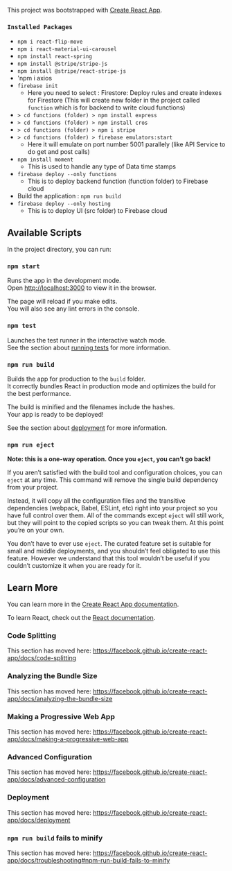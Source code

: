 This project was bootstrapped with [Create React App](https://github.com/facebook/create-react-app).

### `Installed Packages`
*   `npm i react-flip-move`
*   `npm i react-material-ui-carousel`
*   `npm install react-spring`
*   `npm install @stripe/stripe-js`
*   `npm install @stripe/react-stripe-js`
*   'npm i axios
*   `firebase init`
    *   Here you need to select : Firestore: Deploy rules and create indexes for Firestore (This will create new folder in the project called `function` which is for backend to write cloud functions)
*   `> cd functions (folder) > npm install express`
*   `> cd functions (folder) > npm install cros`
*   `> cd functions (folder) > npm i stripe`
*   `> cd functions (folder) > firebase emulators:start`
    *   Here it will emulate on port number 5001 parallely (like API Service to do get and post calls)
*   `npm install moment`
    *   This is used to handle any type of Data time stamps
*   `firebase deploy --only functions` 
    *   This is to deploy backend function (function folder) to Firebase cloud
*  Build the application : `npm run build`
*  `firebase deploy --only hosting`
    *   This is to deploy UI (src folder) to Firebase cloud


## Available Scripts

In the project directory, you can run:

### `npm start`

Runs the app in the development mode.<br />
Open [http://localhost:3000](http://localhost:3000) to view it in the browser.

The page will reload if you make edits.<br />
You will also see any lint errors in the console.

### `npm test`

Launches the test runner in the interactive watch mode.<br />
See the section about [running tests](https://facebook.github.io/create-react-app/docs/running-tests) for more information.

### `npm run build`

Builds the app for production to the `build` folder.<br />
It correctly bundles React in production mode and optimizes the build for the best performance.

The build is minified and the filenames include the hashes.<br />
Your app is ready to be deployed!

See the section about [deployment](https://facebook.github.io/create-react-app/docs/deployment) for more information.

### `npm run eject`

**Note: this is a one-way operation. Once you `eject`, you can’t go back!**

If you aren’t satisfied with the build tool and configuration choices, you can `eject` at any time. This command will remove the single build dependency from your project.

Instead, it will copy all the configuration files and the transitive dependencies (webpack, Babel, ESLint, etc) right into your project so you have full control over them. All of the commands except `eject` will still work, but they will point to the copied scripts so you can tweak them. At this point you’re on your own.

You don’t have to ever use `eject`. The curated feature set is suitable for small and middle deployments, and you shouldn’t feel obligated to use this feature. However we understand that this tool wouldn’t be useful if you couldn’t customize it when you are ready for it.

## Learn More

You can learn more in the [Create React App documentation](https://facebook.github.io/create-react-app/docs/getting-started).

To learn React, check out the [React documentation](https://reactjs.org/).

### Code Splitting

This section has moved here: https://facebook.github.io/create-react-app/docs/code-splitting

### Analyzing the Bundle Size

This section has moved here: https://facebook.github.io/create-react-app/docs/analyzing-the-bundle-size

### Making a Progressive Web App

This section has moved here: https://facebook.github.io/create-react-app/docs/making-a-progressive-web-app

### Advanced Configuration

This section has moved here: https://facebook.github.io/create-react-app/docs/advanced-configuration

### Deployment

This section has moved here: https://facebook.github.io/create-react-app/docs/deployment

### `npm run build` fails to minify

This section has moved here: https://facebook.github.io/create-react-app/docs/troubleshooting#npm-run-build-fails-to-minify
